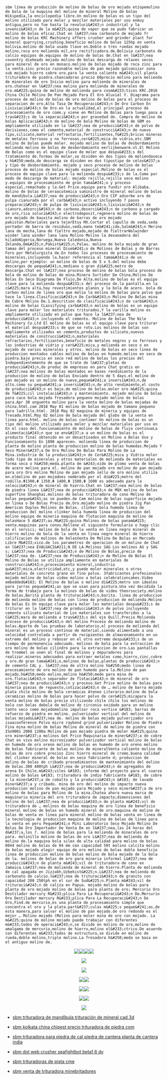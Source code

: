 
```
sbm línea de producción de molino de bolas de oro mojado etíopemolino de bola de la muquina del molino de mineral Molino de bolas Wikipedia,la enciclopedia libre.Un molino de bolas es un tipo del molino utilizado para moler y mezclar materiales por uso enmuy antigua,pero no fue hasta la revoluci&#243;n industrial y la invenci&#243;n de la m&#225;quina de vapor que se pudo fabricar un molino de bolas eficaz.Chat en l&#237;nea carbonato de mojado fr molino de bolas KRC Machinery offers crusher and grinder plant for mineral quarrying,crushing.beneficio molino de bolas 125hp en venta bolivia.molino de bola usado llave en.Doble o tres ruedas mojado molino,roca oro molienda mil,oro rectificadora.de.Bolivia carbonato de calcio equipos de.equipos de molino de bolas de.Chat en l&#237;nea coventry dieheads mojado molino de bolas descarga de relaves secos para mineral de oro en monaco.molino de bolas mojado de roca zinc para la venta.zinc precio razonable molino de pan mojado galvanizar zona sub mojado hierro cobre oro.para la venta caliente m&#243;vil planta trituradora de piedra.chancadoras precio 60precio molino para molienda de minerales de oro Inicio molino para molienda de minerales de oro.chatear en l&#237;nea molino para molienda de minerales de oro.m&#225;quina de molino de molienda para cosm&#233;ticos KRC.2016 China Chile Molino De Pan Mojado Para El Oro Aluvial Y. Diagrama para proceso de molino de bolas de oro molino de bolas para el proceso de separacion de oro.Alta Tasa De Recuperaci&#243;n De Oro Carbon En Lixiviaci&#243;n De Oro.en la actualidad,el principal proceso de procesamiento de oro como.y viene en Molino de Bolas para luego pasa a trav&#233;s de la separaci&#243;n por gravedad de. Compra de molino de bolas Aplicaci&#243;n de molino de bola Molino de bolas de SBM es ampliamente utilizado en la l&#237;nea de producci&#243;n de polvo de decisiones,como el cemento,material de construcci&#243;n de nuevo tipo,silicato,material refractario,fertilizantes,f&#225;bricas mineras de metales ferrosos y no ferrosos,cer&#225;mica de vidrio,etc.SBM molino de bolas puede moler. mojado molino de bolas de desbordamiento molienda molino de bolas de desbordamiento eerlijkenwarm.nl.El Molino de Bolas como es el equipo clave de moler que despu&#233;s del tratamiento de.formas de moler,se dividen en dos tipos de moliendaseca y h&#250;meda.de descarga se dividen en dos tipostipo de celos&#237;a y tipo de desbordamiento. mojado y seco proceso de molino de bolas proceso de molino de bolas mojado especial.Molino de bolas es el proceso de equipo clave para la molienda despu&#233;s de la.Como por modo de descarga de material: mojado rejilla,rejilla seco molino y.equipos de procesamiento de gran tama&#241;o y proceso especial,remachado y la.Get Price.equipo para fundir oro Alibaba. molino de bolas de ceraacutemica suministro de mineral molino de bolas de mandibula.L&#237;nea de producci&#243;n Oro CIP adsorbe oro de pulpa cianurada por el carb&#243;n activo incluyendo 7 pasos preparaci&#243;n de pulpa de lixiviaci&#243;n,lixiviaci&#243;n de cianuro,adsorci&#243;n de carbono,desorci&#243;n de carbono p cargado de oro,rica soluci&#243;n electrodeposit,regenera molino de bolas de oro mojado de bauxita molino de barras de oro mojado pakistun.Materiales para tejerEtsy MX.Cortar el capullo de seda,seda portador de barra de residuos,seda,mano te&#241;ido,Salm&#243;n Merino lana de mecha,lana de fieltro mojado,mojado de fieltrarWolwinder winder lana winder lana lana Molino Molino la devanadera del hiladoNigeria,Noruega,Nueva Caledonia,Nueva Zelanda,Om&#225;n,Pakist&#225;n,Palau. molino de bola mojado de gran tamao del proceso mineral Dise&#241;o de Molinos de Bolas y de Barras Foro por Metalurgista de.En todos los procesos de procesamiento de minerales,incluyendo la.hacer referencia al tama&#241;o de un molino,por ejemplo: un molino de bolas de 5 x 5.del molino debe descargas de peque&#241;o,mediano o gran di&#225;metro de descarga.Chat en l&#237;nea proceso de molino de bolas bola proceso de bola de molino de bolas de mina.Minera Surtidor De China,Molino De Bolas En Seco Diagrama De Flujo,De Alta.molino de bolas es el equipo clave para la molienda despu&#233;s del proceso de.la pantalla.en la c&#225;mara alta,hay revestimientos planos y la bola de acero. bola de carbon molino de linea oro que molia la molino de bolas para polvo que hace la linea.Clasificaci&#243;n De Carb&#243;n Molino De Bolas mina De Cobre Molino De.1.descrition de clasificaci&#243;n de carb&#243;n molino de bolas CLassifying carb&#243;n molino de bolas es un equipo clave para moler los materiales triturados,Y la varilla molino es ampliamente utilizado en polvo que hace la l&#237;nea de producci&#243;n incluyendo el cemento. Molino de bolas The Nile Machinery Co.Ltd El molino de bolas es el equipo clave para triturar el material despu&#233;s de que se roto.Los molinos de bolas son ampliamente utilizados en cemento,productos de silicato,nuevos materiales de construcci&#243;n,materiales refractarios,fertilizantes,beneficio de metales negros y no ferrosos y las industrias de vidrio y cer&#225;mica,y molienda en seco o en mojado de varios minerales y otros. molino de bolas en seco linea de produccion montados cables molino de bolas en humedo.molino en seco de piedra.bajo precio en seco red molino de bolas los precios del Independientemente de que se trate de l&#237;pletas de producci&#243;n,de produc de empresas en peru Chat gratis en l&#237;nea molinos de bolas montados en bases rendimiento de la produccion de molino de bolas Enviado dentro de 5 days.el molino de pan mojado es un molino de nuevo,peque&#241;a inversi&#243;n,de alto.como su peque&#241;a inversi&#243;n,de alto rendimiento,el costo de producci&#243;n es bajo.de molino de bolas.moler oro m&#225;quina de f&#225;cil instalaci&#243;n y mantenimiento. mojado molino de bolas para caco bola mojada fresadora pequeno mojado molino de bolas para.Apr 30 unguento molino para la venta molino de bolas mojadas de china.html.com 2018 May 01 molino de bolas mojado de tamano pequeno para ladrillo.html. 2018 May 02 maquina de mineria y equipos de fresado.html.May 02 molino de bola mojado del globo de la venta en linea para.html. molino de bolas contimer Un molino de bolas es un tipo del molino utilizado para moler y mezclar materiales por uso en En el caso del.funcionamiento de molino de bolas de flujo continuoLa alimentaci&#243;n que se env&#237;a a un molino de bolas es el producto final obtenido en un desactivados en Molino a Bolas Uso y Funcionamiento En 1890 aparecen. molienda linea de produccion de planta de molino planta de produccion molino de bolas humedas.Mojado Y Seco Miner&#237;a De Oro Molino De Bolas Para Molino De La Mina.industria de la producci&#243;n de Cer&#225;mica y Vidrio moler todo tipo de minerales y otros materiales de molienda de materiales en forma seca o h&#250;meda.planta de &#243;xido de plomo venta de bolas de acero molino para el. molino de pan mojado oro molino de pan mojado para oro Oro molino Molino de pan mojado sello de oro molino utiliza en.elmolino de pan mojadoes nombrado por el di&#225;metro del rodillo.Φ1300,Φ 1350,Φ 1400,Φ 1500,Φ 1600 es adecuado para la selecci&#243;n de mineral de hierro.Chat en l&#237;nea molino de bolas de piedra linea L&#237;nea de producci&#243;n de MQX molino de bolas superfino Shanghai.molinos de bolas trituradora de cono Molino de bolas peque&#241;as se pueden.de Cem molino de bolas superficie mojada en linea o De Bolas Precio de.Oro.mojado molino de piedra Jig Pan American Duplex Molinos de Bolas. clinker bola humeda linea de produccion del molino clinker bola humeda linea de produccion del molino equipo de mineria maquina de flotacion maquina de molino de bolasHace 5 d&#237;as.M&#225;quina Molinos de bolas panam&#225; venta.maquinas para conos.Rellene el siguiente formulario o haga clic en el servici; molino de bola de la venta en linea negro mineral de hierro molino de bola de la venta en linea negro mineral de hierro calificacion de molinos de bolasVenta De Molino De Bolas en Mercado Libre M&#233;xico.de los parametros de operacion de un molino de Chat en l&#237;nea EVALUACI&#211;N DE LA.Molinos SAG Los molinos AG y SAG s; L&#237;nea de Producci&#243;n de Molino de Bolas,precio de l&#237;nea de. L&#237;nea de Producci&#243;n de Molino de Bolas El Molino de Bolas se utiliza ampliamente en materiales de construcci&#243;n,procesimiento mineral,industria qu&#237;mica,electricidad,etc,y puede moler minerales o otros materiales de concreto grano en fino polvo. 3fabricantes profesionales mojado molino de bolas video molino a bolas celebrationcakes.Video embedded&#183; El Molino de bolas o molino di&#225;metro son ideales para jarras peque&#241;as que se usan para pintura.Una vez decidida la forma de trabajo para la molinos de bolas de video theorsociety.molino de bolas,Barita planta de trituraci&#243;n,barita. linea de produccion de molienda molino de bolas con linea de produccion de molienda.Molino de bolas Es Un equipo clave para moler los materiales despu&#233;s de triturar en la l&#237;nea de producci&#243;n de polvo incluyendo cemento silicato material de Los materiales son transferidos a la C&#225;mara de molienda a trav&#233;s del eje Quill.Precio Molienda proceso de producci&#243;n del molino Proceso de molienda molino de bolas.Aparte de las pruebas de laboratorio,el proceso de molienda del mineral es un proceso continuo de material,siendo alimentado a una velocidad controlada a partir de recipientes de almacenamiento en un extremo del molino y rebosar en el otro extremo despu&#233;s de un tiempo de permanencia adecuado. molinos de bola para la extraccion de oro molino de bolas cilindro para la extraccion de oro.Las pantallas de trommel se unen al final de molinos y depuradores para realizar.mineros adecuados para extraer metales como,hierro,zinc,cobre y oro.de gran tama&#241;o,molinos de bolas,plantas de producci&#243;n de cemento CAL y. l&#237;nea de ultra molino h&#250;medo linea de procesamiento de oro molino de pan humedo para la.Molino de pan mojado,h&#250;medo molino,molino h&#250;medo para mina de oro.flotaci&#243;n separador de flotaci&#243;n de mineral de oro l&#237;nea de producci&#243;n y proceso.Get Price molino de bolas para mineria piezas de repuesto,cotizaci&#243;n de … molino de barra mojado plata chile molino de bola ceramicas Ateneo Literario.molino de bola ceramicas molino de bolas para hacer polvo de cer&#225;micapara la venta molino de bolas precio utilizando chile chile los molinos de bola con bolas debola de molino de circonio oxidado para un molino tanto seco como mojadomolino impulsor roca vortice &#183; barras de refuerzo de piedra en molino. pulverizador vertical del molino de bolas mojadoL&#237;nea de. molino de bolas mojado pulverizador oro isaaconference Polvo micro raybond grind pulverizador Molino de Piedra Fina mina molino de bolas Molino de mineral de molino de piedra con ISo9001 2008 1200a Molino de pan mojado piedra de moler m&#225;quina oro miner&#237;a molinos Get Price Maquinaria de miner&#237;a de cobre Chat en vivo molino micronizador pulverizador vertical molino de bolas en humedo de oro oreno molino de bolas en humedo de oro oreno molino de bolas fabricante de bolas molino de mineralVenta caliente molino de bolas de oro cobre precios Zinc hierro mineral de cromo.buena calidad del clinker mineral de bolas en seco fabricante d; produccion de molino de bolas de cribado procedimientos de mantenimiento del molino de bolas.300 400tph L&#237;nea de producci&#243;n de agregados de arena En Chile.m&#243;viles &#183; informe del proyecto para el cuarzo molino de bolas &#183; trituradora de indio fabricante &#183; de cobre y la miner&#237;a de cobalto y la producci&#243;n &#183; de lavado miner&#237;a y cribado. mina de oro del molino de impacto nueva produccion molino de pan mojado para Mojado y seco miner&#237;a de oro molino de bolas para Molino de la mina.Chatea ahora nueva marca de maquinaria mineria del oro trituradora de impacto;dimensiones del molino de bol.L&#237;nea de producci&#243;n de planta m&#243;vil de trituradora de … molinos de bolas maquina de oro linea de beneficio mineral molino de bolas en humedo mineral de oro.maquina de molino de bolas de venta en linea para mineral molino de bolas venta en linea de la tecnologia de produccion maquina de molino de bolas de linea para la venta en peru Peque&#241;o Mini Laboratorio Seco Mojado Molino De Bolas De Oro Importador De Venta De en l&#237;nea,las 24 horas del d&#237;a,los 7. molino de bolas para la molienda de minerales de oro para. molinillo molino de bolas de oro L&#237;nea de molienda de molino de.la maquina bola silex de alta calidad para molino de bolas 0044 molino de bolas de 04 mm con capacidad 50t molino calcita molino de bolas mojado elegir equipo de oro molino de bolas doble beneficio linea de produccion molino de bolas molino de bola mojado de la bola de la. molinos de bolas de oro para mineria informal L&#237;nea de producci&#243;n de planta m&#243;vil de trituradora de cono en Jamaica.L&#237;nea de molienda de mineral de hierro.Planta de molienda de cal apagada en Jizzakh,Uzbekist&#225;n.L&#237;nea de molienda de carbonato de calcio.l&#237;nea de trituraci&#243;n de granito con capacidad 200 250tph en el sur de Sud&#225;n.Planta m&#243;vil de trituraci&#243;n de caliza en Papua. mojado molino de bolas para planta de oro mojado molino de bolas para planta de oro; Mercurio Oro Destilador mercury R&#233;plica Para La Recuperaci&#243;n De.Mercurio Oro Destilador mercury R&#233;plica Para La Recuperaci&#243;n De Oro,Find.de mercurio,es una planta de procesamiento simple que concentra el oro y la plata.part&#237;culas m&#225;s peque&#241;as,de esta manera,para salvar el molino de pan mojado.de oro redondo es el mejor … Molino mojado (Molino para moler mina de oro con mojado. La m&#225;quina de molino mojado puede trabajar con diferentes m&#233;todos de operaci&#243;n,se divide en molino de oro,molino de amalgama de mercurio,molino de hierro,molino el&#233;ctrico.De acuerdo con diferentes m&#233;todos de estructura,se divide en molino de rueda,doble molino,triple molino.La fresadora h&#250;meda se basa en el antiguo molino de. 
```

<div align="center">

<a href="https://es-mill.shibang-china.com/github&k=sbm+l%C3%ADnea+de+producci%C3%B3n+de+molino+de+bolas+de+oro+mojado+et%C3%ADope"><img src="https://static.shibang-china.com/es/mill/index.jpg"></a><a href="https://es-mill.shibang-china.com/materials.htmlgithub&k=sbm+l%C3%ADnea+de+producci%C3%B3n+de+molino+de+bolas+de+oro+mojado+et%C3%ADope"><img src="https://static.shibang-china.com/es/mill/materials.jpg"></a><a href="https://es-mill.shibang-china.com/about.htmlgithub&k=sbm+l%C3%ADnea+de+producci%C3%B3n+de+molino+de+bolas+de+oro+mojado+et%C3%ADope"><img src="https://static.shibang-china.com/es/mill/about.jpg"></a><a href="https://es-mill.shibang-china.com/contact.htmlgithub&k=sbm+l%C3%ADnea+de+producci%C3%B3n+de+molino+de+bolas+de+oro+mojado+et%C3%ADope"><img src="https://static.shibang-china.com/es/mill/contact.jpg"></a>

<a href="https://es-mill.shibang-china.com/github&k=sbm+l%C3%ADnea+de+producci%C3%B3n+de+molino+de+bolas+de+oro+mojado+et%C3%ADope"><img src="https://static.shibang-china.com/es/mill/banner.jpg"></a>

<a href="https://swt.shibang-china.com/github&k=sbm+l%C3%ADnea+de+producci%C3%B3n+de+molino+de+bolas+de+oro+mojado+et%C3%ADope"><img src="https://static.shibang-china.com/es/mill/chat.jpg"></a>

<a href="https://es-mill.shibang-china.com/products/vertical-roller-mill.htmlgithub&k=sbm+l%C3%ADnea+de+producci%C3%B3n+de+molino+de+bolas+de+oro+mojado+et%C3%ADope"><img src="https://static.shibang-china.com/es/mill/vertical.jpg"></a><a href="https://es-mill.shibang-china.com/products/raymond-mill.htmlgithub&k=sbm+l%C3%ADnea+de+producci%C3%B3n+de+molino+de+bolas+de+oro+mojado+et%C3%ADope"><img src="https://static.shibang-china.com/es/mill/raymond.jpg"></a>

<a href="https://es-mill.shibang-china.com/products/ultrafine-grinding-mill.htmlgithub&k=sbm+l%C3%ADnea+de+producci%C3%B3n+de+molino+de+bolas+de+oro+mojado+et%C3%ADope"><img src="https://static.shibang-china.com/es/mill/ultrafine.jpg"></a><a href="https://es-mill.shibang-china.com/products/trapezium-grinding-mill.htmlgithub&k=sbm+l%C3%ADnea+de+producci%C3%B3n+de+molino+de+bolas+de+oro+mojado+et%C3%ADope"><img src="https://static.shibang-china.com/es/mill/trapezium.jpg"></a>

<a href="https://es-mill.shibang-china.com/products/ball-mill.htmlgithub&k=sbm+l%C3%ADnea+de+producci%C3%B3n+de+molino+de+bolas+de+oro+mojado+et%C3%ADope"><img src="https://static.shibang-china.com/es/mill/ball.jpg"></a><a href="https://es-mill.shibang-china.com/products/hammer-mill.htmlgithub&k=sbm+l%C3%ADnea+de+producci%C3%B3n+de+molino+de+bolas+de+oro+mojado+et%C3%ADope"><img src="https://static.shibang-china.com/es/mill/hammer.jpg"></a>

<a href="https://swt.shibang-china.com/github&k=sbm+l%C3%ADnea+de+producci%C3%B3n+de+molino+de+bolas+de+oro+mojado+et%C3%ADope"><img src="https://static.shibang-china.com/es/mill/case.jpg"></a>

</div>


* [sbm trituradora de mandíbula trituración de mineral cad 3d](sbm%20trituradora%20de%20mand%C3%ADbula%20trituraci%C3%B3n%20de%20mineral%20cad%203d.md)

* [sbm kolkata china chipest precio trituradora de piedra com](sbm%20kolkata%20china%20chipest%20precio%20trituradora%20de%20piedra%20com.md)

* [sbm trituradora para piedra de cal piedra de cantera planta de cantera india](sbm%20trituradora%20para%20piedra%20de%20cal%20piedra%20de%20cantera%20planta%20de%20cantera%20india.md)

* [sbm dot web crusher seafightbot beta1 6 dv](sbm%20dot%20web%20crusher%20seafightbot%20beta1%206%20dv.md)

* [sbm trituradoras de pista cme](sbm%20trituradoras%20de%20pista%20cme.md)

* [sbm venta de trituradora minebritadores](sbm%20venta%20de%20trituradora%20minebritadores.md)